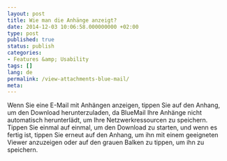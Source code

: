 ```yaml
---
layout: post
title: Wie man die Anhänge anzeigt?
date: 2014-12-03 10:06:58.000000000 +02:00
type: post
published: true
status: publish
categories:
- Features &amp; Usability
tags: []
lang: de
permalink: /view-attachments-blue-mail/
meta:
---
```


Wenn Sie eine E-Mail mit Anhängen anzeigen, tippen Sie auf den Anhang, um den Download herunterzuladen, da BlueMail Ihre Anhänge nicht automatisch herunterlädt, um Ihre Netzwerkressourcen zu speichern. Tippen Sie einmal auf einmal, um den Download zu starten, und wenn es fertig ist, tippen Sie erneut auf den Anhang, um ihn mit einem geeigneten Viewer anzuzeigen oder auf den grauen Balken zu tippen, um ihn zu speichern.
